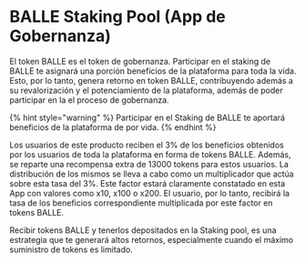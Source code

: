 # BALLE Staking Pool \(App de Gobernanza\)

El token BALLE es el token de gobernanza. Participar en el staking de BALLE te asignará una porción beneficios de la plataforma para toda la vida. Esto, por lo tanto, genera retorno en token BALLE, contribuyendo además a su revalorización y el potenciamiento de la plataforma, además de poder participar en la el proceso de gobernanza.

{% hint style="warning" %}
Participar en el Staking de BALLE te aportará beneficios de la plataforma de por vida.
{% endhint %}

Los usuarios de este producto reciben el 3% de los beneficios obtenidos por los usuarios de toda la plataforma en forma de tokens BALLE. Además, se reparte una recompensa extra de 13000 tokens para estos usuarios. La distribución de los mismos se lleva a cabo como un multiplicador que actúa sobre esta tasa del 3%. Este factor estará claramente constatado en esta App con valores como x10, x100 o x200. El usuario, por lo tanto, recibirá la tasa de los beneficios correspondiente multiplicada por este factor en tokens BALLE.

Recibir tokens BALLE y tenerlos depositados en la Staking pool, es una estrategia que te generará altos retornos, especialmente cuando el máximo suministro de tokens es limitado.





